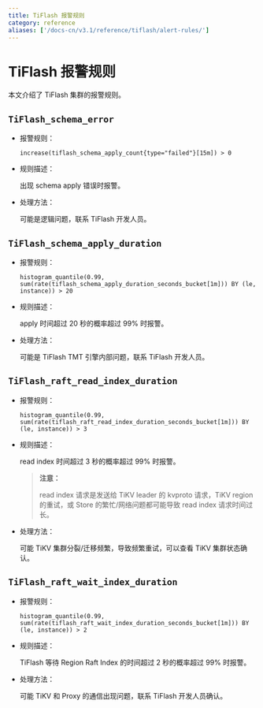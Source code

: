 ```yaml
---
title: TiFlash 报警规则
category: reference
aliases: ['/docs-cn/v3.1/reference/tiflash/alert-rules/']
---
```


# TiFlash 报警规则

本文介绍了 TiFlash 集群的报警规则。

## `TiFlash_schema_error`

- 报警规则：

    `increase(tiflash_schema_apply_count{type="failed"}[15m]) > 0`

- 规则描述：

    出现 schema apply 错误时报警。

- 处理方法：

    可能是逻辑问题，联系 TiFlash 开发人员。

## `TiFlash_schema_apply_duration`

- 报警规则：

    `histogram_quantile(0.99, sum(rate(tiflash_schema_apply_duration_seconds_bucket[1m])) BY (le, instance)) > 20`

- 规则描述：

    apply 时间超过 20 秒的概率超过 99% 时报警。

- 处理方法：

    可能是 TiFlash TMT 引擎内部问题，联系 TiFlash 开发人员。

## `TiFlash_raft_read_index_duration`

- 报警规则：

    `histogram_quantile(0.99, sum(rate(tiflash_raft_read_index_duration_seconds_bucket[1m])) BY (le, instance)) > 3`

- 规则描述：

    read index 时间超过 3 秒的概率超过 99% 时报警。

    > **注意：**
    >
    > read index 请求是发送给 TiKV leader 的 kvproto 请求，TiKV region 的重试，或 Store 的繁忙/网络问题都可能导致 read index 请求时间过长。

- 处理方法：

    可能 TiKV 集群分裂/迁移频繁，导致频繁重试，可以查看 TiKV 集群状态确认。

## `TiFlash_raft_wait_index_duration`

- 报警规则：

    `histogram_quantile(0.99, sum(rate(tiflash_raft_wait_index_duration_seconds_bucket[1m])) BY (le, instance)) > 2`

- 规则描述：

    TiFlash 等待 Region Raft Index 的时间超过 2 秒的概率超过 99% 时报警。

- 处理方法：

    可能 TiKV 和 Proxy 的通信出现问题，联系 TiFlash 开发人员确认。
